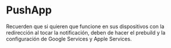# PushApp

Recuerden que si quieren que funcione en sus dispositivos con la redirección al tocar la notificación, deben de hacer el prebuild y la configuración de Google Services y Apple Services.
